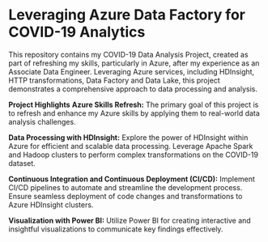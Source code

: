 # Leveraging Azure Data Factory for COVID-19 Analytics
This repository contains my COVID-19 Data Analysis Project, created as part of refreshing my skills, particularly in Azure, after my experience as an Associate Data Engineer. Leveraging Azure services, including HDInsight, HTTP transformations, Data Factory and Data Lake, this project demonstrates a comprehensive approach to data processing and analysis.

**Project Highlights**
**Azure Skills Refresh:** 
The primary goal of this project is to refresh and enhance my Azure skills by applying them to real-world data analysis challenges.

**Data Processing with HDInsight:**
Explore the power of HDInsight within Azure for efficient and scalable data processing. Leverage Apache Spark and Hadoop clusters to perform complex transformations on the COVID-19 dataset.

**Continuous Integration and Continuous Deployment (CI/CD):**
Implement CI/CD pipelines to automate and streamline the development process. Ensure seamless deployment of code changes and transformations to Azure HDInsight clusters.

**Visualization with Power BI:** 
Utilize Power BI for creating interactive and insightful visualizations to communicate key findings effectively.

